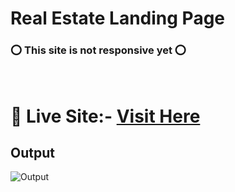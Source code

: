 
# Real Estate Landing Page

 ### ⭕ This site is not responsive yet ⭕
<br>

 # 📌 Live Site:- [Visit Here](https://kanurisathvika.github.io/FSJS2.0/HTML_CSS_Projects/03_HTML_CSS_Projects_12th_Dec/04_Project-Real_Estate_Landing_page/index.html)

 ## Output

 ![Output](../04_Project-Real_Estate_Landing_page/Real_Estate_Desktop.png)